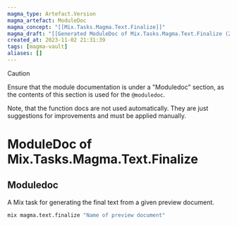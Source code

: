 ```yaml
---
magma_type: Artefact.Version
magma_artefact: ModuleDoc
magma_concept: "[[Mix.Tasks.Magma.Text.Finalize]]"
magma_draft: "[[Generated ModuleDoc of Mix.Tasks.Magma.Text.Finalize (2023-11-02T21:30:34)]]"
created_at: 2023-11-02 21:31:39
tags: [magma-vault]
aliases: []
---
```


>[!caution]
>Ensure that the module documentation is under a "Moduledoc" section, as the contents of this section is used for the `@moduledoc`.
>
>Note, that the function docs are not used automatically. They are just suggestions for improvements and must be applied manually.

# ModuleDoc of Mix.Tasks.Magma.Text.Finalize

## Moduledoc

A Mix task for generating the final text from a given preview document.

```sh
mix magma.text.finalize "Name of preview document"
```
